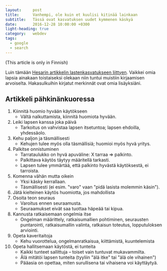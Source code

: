 ```yaml
---
layout:     post
title:      Vanhempi, ole kuin et kuulisi kitinää lainkaan
subtitle:   Tässä ovat kasvatuksen uudet kymmenen käskyä
date:       2016-12-28 10:00:00 +0300
light-heading: true
category:   webdev
tags:
  - google
  - search
---
```


(This article is only in Finnish)

Luin tämään [Hesarin artikkelin lastenkasvatukseen liittyen](http://www.hs.fi/elama/art-2000002889160.html). Vaikkei omia lapsia ainakaan toistaiseksi olekaan niin tuntui muistiin kirjaamisen arvoiselta. Hakasulkuihin kirjatut merkinnät ovat omia lisäyksiäni.

## Artikkeli pähkinänkuoressa

1. Kiinnitä huomio hyvään käytökseen
	- Vältä nalkuttamista, kiinnitä huomiota hyvään.
2. Leiki lapsen kanssa joka päivä
	- Tarkoitus on vahvistaa lapsen itsetuntoa; lapsen ehdoilla, yhdessäolo.
3. Kehu paljon ja täsmällisesti
	- Kehujen tulee myös olla täsmällisiä; huomioi myös hyvä yritys.
4. Palkitse onnistuminen
	- Tarrataulukko on hyvä apuväline: X tarraa => palkinto.
	- Palkittava käytös täytyy määritellä tarkasti.
	- Lapsen tulee ymmärtää, että palkinto hyvästä käytöksestä, ei tarroista.
5. Komenna vähän mutta oikein
	- Yksi käsky kerrallaan.
	- Täsmällisesti (ei esim. "varo" vaan "pidä lasista molemmin käsin").
6. Jätä kielteinen käytös huomiotta, jos mahdollista
7. Osoita teon seuraus
	- Varoitus ennen seuraamusta.
	- Seuraamukset eivät saa tuottaa häpeää tai kipua.
8. Kannusta ratkaisemaan ongelmia itse
	- Ongelman määrittely, ratkaisumallien pohtiminen, seurausten puntarointi, ratkaisumallin valinta, ratkaisun toteutus, lopputuloksen arviointi.
9. Opeta kaveritaitoja
	- Kehu vuorottelua, ongelmanratkaisua, kiittämistä, kuuntelemista
10. Opeta hallitsemaan käytöstä, ei tunteita
	- Kaikki tunteet sallittuja – toiset vain tuntuvat mukavammilta.
	- Älä mitätöi lapsen tunteita (tyyliin "älä itke" tai "älä ole vihainen")
	- Pääasia on opettaa, miten surullisena tai vihaisena voi käyttäytyä.